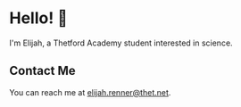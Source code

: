 # Hello! 👋

I'm Elijah, a Thetford Academy student interested in science.

## Contact Me

You can reach me at <elijah.renner@thet.net>.
